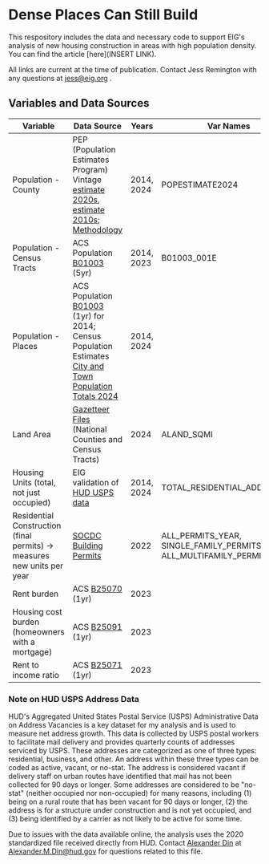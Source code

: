 # Dense Places Can Still Build
This respository includes the data and necessary code to support EIG's analysis of new housing construction in areas with high population density. You can find the article [here](INSERT LINK).

All links are current at the time of publication. Contact Jess Remington with any questions at jess@eig.org .

## Variables and Data Sources

| **Variable** | **Data Source** | **Years** | **Var Names** |
|--------------|------------------|-----------|----------------|
| Population - County | PEP (Population Estimates Program) Vintage [estimate 2020s](https://www.census.gov/data/tables/time-series/demo/popest/2020s-counties-total.html), [estimate 2010s](https://www.census.gov/data/tables/time-series/demo/popest/2010s-counties-total.html); [Methodology](https://www2.census.gov/programs-surveys/popest/technical-documentation/methodology/2020-2024/methods-statement-v2024.pdf) | 2014, 2024 | POPESTIMATE2024 |
| Population - Census Tracts | ACS Population [B01003](https://data.census.gov/table/ACSDT1Y2023.B01003?q=B01003) (5yr) | 2014, 2023 | B01003_001E |
| Population - Places | ACS Population [B01003](https://data.census.gov/table/ACSDT1Y2023.B01003?q=B01003) (1yr) for 2014; Census Population Estimates [City and Town Population Totals 2024](https://www.census.gov/programs-surveys/popest/data/tables.html) | 2014, 2024 | |
| Land Area | [Gazetteer Files](https://www.census.gov/geographies/reference-files/time-series/geo/gazetteer-files.html) (National Counties and Census Tracts) | 2024 | ALAND_SQMI |
| Housing Units (total, not just occupied) | EIG validation of [HUD USPS data](https://www.huduser.gov/apps/public/usps/home) | 2014, 2024 | TOTAL_RESIDENTIAL_ADDRESSES |
| Residential Construction (final permits) → measures new units per year | [SOCDC Building Permits](https://hudgis-hud.opendata.arcgis.com/datasets/HUD::residential-construction-permits-by-county/about) | 2022 | ALL_PERMITS_YEAR, SINGLE_FAMILY_PERMITS_YEAR, ALL_MULTIFAMILY_PERMITS_YEAR |
| Rent burden | ACS [B25070](https://data.census.gov/table/ACSDT1Y2023.B25070?q=B25070:+Gross+Rent+as+a+Percentage+of+Household+Income+in+the+Past+12+Months) (1yr) | 2023 | |
| Housing cost burden (homeowners with a mortgage) | ACS [B25091](https://data.census.gov/table?q=B25091) (1yr) | 2023 | |
| Rent to income ratio | ACS [B25071](https://data.census.gov/table/ACSDT1Y2023.B25071?q=B25071) (1yr) | 2023 | |

### Note on HUD USPS Address Data
HUD's Aggregated United States Postal Service (USPS) Administrative Data on Address Vacancies is a key dataset for my analysis and is used to measure net address growth. This data is collected by USPS postal workers to facilitate mail delivery and provides quarterly counts of addresses serviced by USPS. These addresses are categorized as one of three types: residential, business, and other. An address within these three types can be coded as active, vacant, or no-stat. The address is considered vacant if delivery staff on urban routes have identified that mail has not been collected for 90 days or longer. Some addresses are considered to be "no-stat" (neither occupied nor non-occupied) for many reasons, including (1) being on a rural route that has been vacant for 90 days or longer, (2) the address is for a structure under construction and is not yet occupied, and (3) being identified by a carrier as not likely to be active for some time.

Due to issues with the data available online, the analysis uses the 2020 standardized file received directly from HUD. Contact [Alexander Din](https://www.alexdin.com/) at Alexander.M.Din@hud.gov for questions related to this file.  
